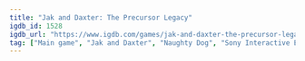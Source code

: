 ```yaml
---
title: "Jak and Daxter: The Precursor Legacy"
igdb_id: 1528
igdb_url: "https://www.igdb.com/games/jak-and-daxter-the-precursor-legacy"
tag: ["Main game", "Jak and Daxter", "Naughty Dog", "Sony Interactive Entertainment", "Sony Computer Entertainment", "Platform", "Adventure", "Single player", "Third person", "Action", "Comedy", "Open world"]
---
```

